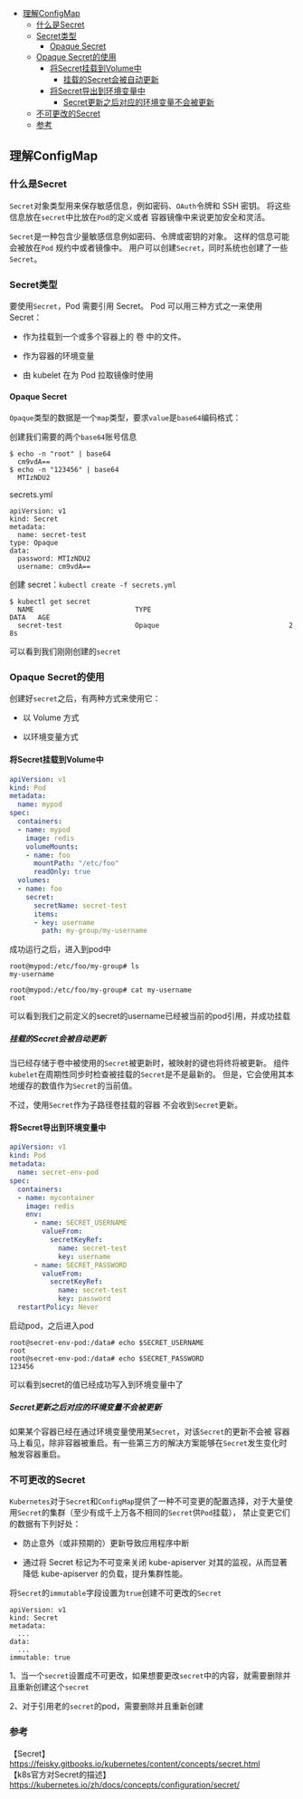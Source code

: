 <!-- START doctoc generated TOC please keep comment here to allow auto update -->
<!-- DON'T EDIT THIS SECTION, INSTEAD RE-RUN doctoc TO UPDATE -->

- [理解ConfigMap](#%E7%90%86%E8%A7%A3configmap)
  - [什么是Secret](#%E4%BB%80%E4%B9%88%E6%98%AFsecret)
  - [Secret类型](#secret%E7%B1%BB%E5%9E%8B)
    - [Opaque Secret](#opaque-secret)
  - [Opaque Secret的使用](#opaque-secret%E7%9A%84%E4%BD%BF%E7%94%A8)
    - [将Secret挂载到Volume中](#%E5%B0%86secret%E6%8C%82%E8%BD%BD%E5%88%B0volume%E4%B8%AD)
      - [挂载的Secret会被自动更新](#%E6%8C%82%E8%BD%BD%E7%9A%84secret%E4%BC%9A%E8%A2%AB%E8%87%AA%E5%8A%A8%E6%9B%B4%E6%96%B0)
    - [将Secret导出到环境变量中](#%E5%B0%86secret%E5%AF%BC%E5%87%BA%E5%88%B0%E7%8E%AF%E5%A2%83%E5%8F%98%E9%87%8F%E4%B8%AD)
      - [Secret更新之后对应的环境变量不会被更新](#secret%E6%9B%B4%E6%96%B0%E4%B9%8B%E5%90%8E%E5%AF%B9%E5%BA%94%E7%9A%84%E7%8E%AF%E5%A2%83%E5%8F%98%E9%87%8F%E4%B8%8D%E4%BC%9A%E8%A2%AB%E6%9B%B4%E6%96%B0)
  - [不可更改的Secret](#%E4%B8%8D%E5%8F%AF%E6%9B%B4%E6%94%B9%E7%9A%84secret)
  - [参考](#%E5%8F%82%E8%80%83)

<!-- END doctoc generated TOC please keep comment here to allow auto update -->

## 理解ConfigMap

### 什么是Secret

`Secret`对象类型用来保存敏感信息，例如密码、`OAuth`令牌和 SSH 密钥。 将这些信息放在`secret`中比放在`Pod`的定义或者 容器镜像中来说更加安全和灵活。   

`Secret`是一种包含少量敏感信息例如密码、令牌或密钥的对象。 这样的信息可能会被放在`Pod` 规约中或者镜像中。 用户可以创建`Secret`，同时系统也创建了一些`Secret`。

### Secret类型

要使用`Secret`，Pod 需要引用 Secret。 Pod 可以用三种方式之一来使用 Secret：

- 作为挂载到一个或多个容器上的 卷 中的文件。

- 作为容器的环境变量

- 由 kubelet 在为 Pod 拉取镜像时使用

#### Opaque Secret

`Opaque`类型的数据是一个`map`类型，要求`value`是`base64`编码格式：  

创建我们需要的两个`base64`账号信息  

```
$ echo -n "root" | base64
  cm9vdA==
$ echo -n "123456" | base64
  MTIzNDU2
```

secrets.yml

```
apiVersion: v1
kind: Secret
metadata:
  name: secret-test
type: Opaque
data:
  password: MTIzNDU2
  username: cm9vdA==
```

创建 secret：`kubectl create -f secrets.yml`  

```
$ kubectl get secret
  NAME                         TYPE                                  DATA   AGE
  secret-test                  Opaque                                2      8s
```

可以看到我们刚刚创建的`secret`  

### Opaque Secret的使用

创建好`secret`之后，有两种方式来使用它：  

- 以 Volume 方式

- 以环境变量方式

#### 将Secret挂载到Volume中

````yaml
apiVersion: v1
kind: Pod
metadata:
  name: mypod
spec:
  containers:
  - name: mypod
    image: redis
    volumeMounts:
    - name: foo
      mountPath: "/etc/foo"
      readOnly: true
  volumes:
  - name: foo
    secret:
      secretName: secret-test
      items:
      - key: username
        path: my-group/my-username
````

成功运行之后，进入到pod中  

```
root@mypod:/etc/foo/my-group# ls
my-username

root@mypod:/etc/foo/my-group# cat my-username 
root
```

可以看到我们之前定义的secret的username已经被当前的pod引用，并成功挂载  

##### 挂载的Secret会被自动更新 

当已经存储于卷中被使用的`Secret`被更新时，被映射的键也将终将被更新。 组件`kubelet`在周期性同步时检查被挂载的`Secret`是不是最新的。 但是，它会使用其本地缓存的数值作为`Secret`的当前值。  

不过，使用`Secret`作为子路径卷挂载的容器 不会收到`Secret`更新。  

#### 将Secret导出到环境变量中

```yaml
apiVersion: v1
kind: Pod
metadata:
  name: secret-env-pod
spec:
  containers:
  - name: mycontainer
    image: redis
    env:
      - name: SECRET_USERNAME
        valueFrom:
          secretKeyRef:
            name: secret-test
            key: username
      - name: SECRET_PASSWORD
        valueFrom:
          secretKeyRef:
            name: secret-test
            key: password
  restartPolicy: Never
```

启动pod，之后进入pod

```
root@secret-env-pod:/data# echo $SECRET_USERNAME
root
root@secret-env-pod:/data# echo $SECRET_PASSWORD
123456
```

可以看到secret的值已经成功写入到环境变量中了    

##### Secret更新之后对应的环境变量不会被更新 

如果某个容器已经在通过环境变量使用某`Secret`，对该`Secret`的更新不会被 容器马上看见，除非容器被重启。有一些第三方的解决方案能够在`Secret`发生变化时触发容器重启。  

### 不可更改的Secret

`Kubernetes`对于`Secret`和`ConfigMap`提供了一种不可变更的配置选择，对于大量使用`Secret`的集群（至少有成千上万各不相同的`Secret`供`Pod`挂载）， 禁止变更它们的数据有下列好处：  

- 防止意外（或非预期的）更新导致应用程序中断

- 通过将 Secret 标记为不可变来关闭 kube-apiserver 对其的监视，从而显著降低 kube-apiserver 的负载，提升集群性能。

将`Secret`的`immutable`字段设置为`true`创建不可更改的`Secret`  

```
apiVersion: v1
kind: Secret
metadata:
  ...
data:
  ...
immutable: true
```

1、当一个`secret`设置成不可更改，如果想要更改`secret`中的内容，就需要删除并且重新创建这个`secret`  

2、对于引用老的`secret`的pod，需要删除并且重新创建  


### 参考

【Secret】https://feisky.gitbooks.io/kubernetes/content/concepts/secret.html    
【k8s官方对Secret的描述】https://kubernetes.io/zh/docs/concepts/configuration/secret/  